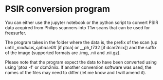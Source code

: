 # PSIR conversion program

You can either use the jupyter notebook or the python script to convert PSIR data acquired from Philips scanners into T1w scans that can be used for freesurfer.

The program takes in the folder where the data is, the prefix of the scan (up until _\_modulus_cphase0X_ [if ptoa] or _\_ph_t732 [if dcm2niix]) and the suffix of the image (supported formats are .img, .nii and .nii.gz). 

Please note that the program expect the data to have been converted using using 'ptoa -f' or dcm2niix. If another conversion software was used, the names of the files may need to differ (let me know and I will amend it).
